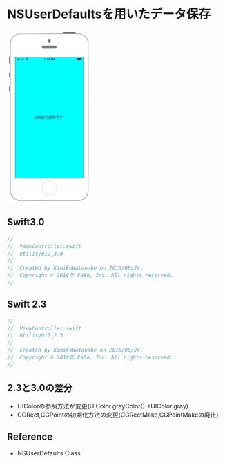 # NSUserDefaultsを用いたデータ保存

![Preview uikit012](img/util012.png)

## Swift3.0
```swift
//
//  ViewController.swift
//  Utility012_3.0
//
//  Created by KimikoWatanabe on 2016/08/24.
//  Copyright © 2016年 FaBo, Inc. All rights reserved.
//


```

## Swift 2.3
```swift
//
//  ViewController.swift
//  Utility012_2.3
//
//  Created by KimikoWatanabe on 2016/08/24.
//  Copyright © 2016年 FaBo, Inc. All rights reserved.
//
```

## 2.3と3.0の差分
* UIColorの参照方法が変更(UIColor.grayColor()->UIColor.gray)
* CGRect,CGPointの初期化方法の変更(CGRectMake,CGPointMakeの廃止)

## Reference
* NSUserDefaults Class
